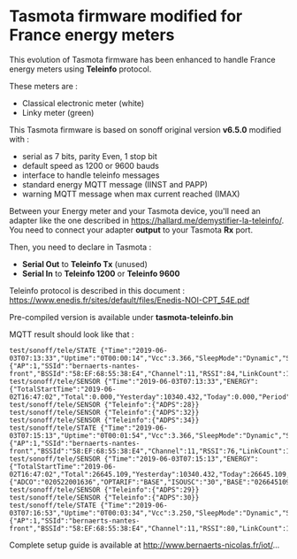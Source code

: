 Tasmota firmware modified for France energy meters
=============

This evolution of Tasmota firmware has been enhanced to handle France energy meters using **Teleinfo** protocol.

These meters are :
  * Classical electronic meter (white)
  * Linky meter (green)

This Tasmota firmware is based on sonoff original version **v6.5.0** modified with :
  * serial as 7 bits, parity Even, 1 stop bit
  * default speed as 1200 or 9600 bauds
  * interface to handle teleinfo messages
  * standard energy MQTT message (IINST and PAPP)
  * warning MQTT message when max current reached (IMAX)

Between your Energy meter and your Tasmota device, you'll need an adapter like the one described in https://hallard.me/demystifier-la-teleinfo/. You need to connect your adapter **output** to your Tasmota **Rx** port.

Then, you need to declare in Tasmota :
  * **Serial Out** to **Teleinfo Tx** (unused)
  * **Serial In** to **Teleinfo 1200** or **Teleinfo 9600**

Teleinfo protocol is described in this document : https://www.enedis.fr/sites/default/files/Enedis-NOI-CPT_54E.pdf

Pre-compiled version is available under **tasmota-teleinfo.bin**

MQTT result should look like that :

    test/sonoff/tele/STATE {"Time":"2019-06-03T07:13:33","Uptime":"0T00:00:14","Vcc":3.366,"SleepMode":"Dynamic","Sleep":50,"LoadAvg":19,"POWER":"OFF","Wifi":{"AP":1,"SSId":"bernaerts-nantes-front","BSSId":"58:EF:68:55:38:E4","Channel":11,"RSSI":84,"LinkCount":1,"Downtime":"0T00:00:04"}}
    test/sonoff/tele/SENSOR {"Time":"2019-06-03T07:13:33","ENERGY":{"TotalStartTime":"2019-06-02T16:47:02","Total":0.000,"Yesterday":10340.432,"Today":0.000,"Period":0,"Power":0,"ApparentPower":0,"ReactivePower":0,"Factor":0.00,"Voltage":230,"Current":0.000}}
    test/sonoff/tele/SENSOR {"Teleinfo":{"ADPS":28}}
    test/sonoff/tele/SENSOR {"Teleinfo":{"ADPS":32}}
    test/sonoff/tele/SENSOR {"Teleinfo":{"ADPS":34}}
    test/sonoff/tele/STATE {"Time":"2019-06-03T07:15:13","Uptime":"0T00:01:54","Vcc":3.366,"SleepMode":"Dynamic","Sleep":50,"LoadAvg":19,"POWER":"OFF","Wifi":{"AP":1,"SSId":"bernaerts-nantes-front","BSSId":"58:EF:68:55:38:E4","Channel":11,"RSSI":76,"LinkCount":1,"Downtime":"0T00:00:04"}}
    test/sonoff/tele/SENSOR {"Time":"2019-06-03T07:15:13","ENERGY":{"TotalStartTime":"2019-06-02T16:47:02","Total":26645.109,"Yesterday":10340.432,"Today":26645.109,"Period":0,"Power":0,"ApparentPower":1760,"ReactivePower":1760,"Factor":0.00,"Voltage":230,"Current":7.000},"Teleinfo":{"ADCO":"020522001636","OPTARIF":"BASE","ISOUSC":"30","BASE":"026645109","PTEC":"TH..","IINST":"007","ADPS":"034","IMAX":"026","PAPP":"01760","MOTDETAT":"000000"}}
    test/sonoff/tele/SENSOR {"Teleinfo":{"ADPS":29}}
    test/sonoff/tele/SENSOR {"Teleinfo":{"ADPS":30}}
    test/sonoff/tele/STATE {"Time":"2019-06-03T07:16:53","Uptime":"0T00:03:34","Vcc":3.250,"SleepMode":"Dynamic","Sleep":50,"LoadAvg":19,"POWER":"OFF","Wifi":{"AP":1,"SSId":"bernaerts-nantes-front","BSSId":"58:EF:68:55:38:E4","Channel":11,"RSSI":80,"LinkCount":1,"Downtime":"0T00:00:04"}}

Complete setup guide is available at http://www.bernaerts-nicolas.fr/iot/...
